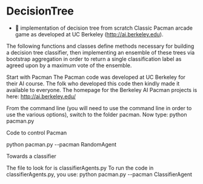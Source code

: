 # DecisionTree
- :evergreen_tree: implementation of decision tree  from scratch
Classic Pacman arcade game as developed at UC Berkeley (http://ai.berkeley.edu).

The following functions and classes define methods necessary for building a decision tree classifier, then 
implementing an ensemble of these trees via bootstrap aggregation in order to return a single classification label
as agreed upon by a maximum vote of the ensemble.


Start with Pacman
The Pacman code was developed at UC Berkeley for their AI
course. The folk who developed this code then kindly made it available to everyone. The homepage
for the Berkeley AI Pacman projects is here:
http://ai.berkeley.edu/


From the command line (you will need to use the command line in order to use the various
options), switch to the folder pacman.
Now type:
python pacman.py


Code to control Pacman

python pacman.py --pacman RandomAgent


Towards a classifier 

The file to look for is classifierAgents.py
To run the code in classifierAgents.py, you use:
python pacman.py --pacman ClassifierAgent

